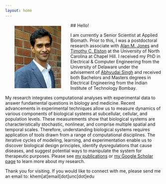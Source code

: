 ```yaml
---
layout: home
---
```


<img align="left" src="/img/headshot.jpg" width="150" hspace="30" vspace="10">
## Hello!

I am currently a Senior Scientist at Applied Biomath. Prior to this, I was a postdoctoral research associate with [Alan M. Jones](https://bio.unc.edu/faculty-profile/jones/) and [Timothy C. Elston](https://www.med.unc.edu/pharm/directory/timothy-elston/) at the University of North Carolina at Chapel Hill. I received my PhD in Electrical & Computer Engineering from the University of Delaware under the advisement of [Abhyudai Singh](https://udel.edu/~absingh/) and received both Bachelors and Masters degrees in Electrical Engineering from the Indian Institute of Technology Bombay.

My research integrates computational analyses with experimental data to answer fundamental questions in biology and medicine. Recent advancements in experimental techniques allow us to measure dynamics of various components of biological systems at subcellular, cellular, and population levels. These measurements show that biological systems are characteristically stochastic, nonlinear, and comprise multiple spatial and temporal scales. Therefore, understanding biological systems requires application of tools drawn from a range of computational disciplines. The iterative cycles of modeling, learning, and experimentation enable us to discover biological design principles, identify dysregulations that cause diseases, and suggest potential ways to manipulate the system for therapeutic purposes. Please see [my publications](/publications/) or [my Google Scholar page](https://scholar.google.com/citations?user=2UQbyu4AAAAJ) to learn more about my research. 


Thank you for visiting. If you would like to connect with me, please send me an email to: khem[at]email[dot]unc[dot]edu





